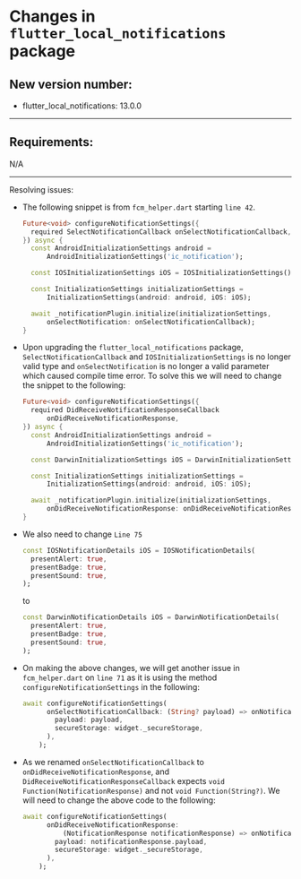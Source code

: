 # Changes in `flutter_local_notifications` package

## New version number:

- flutter_local_notifications: 13.0.0

---

## Requirements:

N/A

---

Resolving issues:

- The following snippet is from `fcm_helper.dart` starting `line 42`.

  ```dart
  Future<void> configureNotificationSettings({
    required SelectNotificationCallback onSelectNotificationCallback,
  }) async {
    const AndroidInitializationSettings android =
        AndroidInitializationSettings('ic_notification');

    const IOSInitializationSettings iOS = IOSInitializationSettings();

    const InitializationSettings initializationSettings =
        InitializationSettings(android: android, iOS: iOS);

    await _notificationPlugin.initialize(initializationSettings,
        onSelectNotification: onSelectNotificationCallback);
  }
  ```

- Upon upgrading the `flutter_local_notifications` package, `SelectNotificationCallback` and `IOSInitializationSettings` is no longer valid type and `onSelectNotification` is no longer a valid parameter which caused compile time error. To solve this we will need to change the snippet to the following:

  ```dart
  Future<void> configureNotificationSettings({
    required DidReceiveNotificationResponseCallback
        onDidReceiveNotificationResponse,
  }) async {
    const AndroidInitializationSettings android =
        AndroidInitializationSettings('ic_notification');

    const DarwinInitializationSettings iOS = DarwinInitializationSettings();

    const InitializationSettings initializationSettings =
        InitializationSettings(android: android, iOS: iOS);

    await _notificationPlugin.initialize(initializationSettings,
        onDidReceiveNotificationResponse: onDidReceiveNotificationResponse);
  }
  ```

- We also need to change `Line 75`

  ```dart
  const IOSNotificationDetails iOS = IOSNotificationDetails(
    presentAlert: true,
    presentBadge: true,
    presentSound: true,
  );
  ```

  to

  ```dart
  const DarwinNotificationDetails iOS = DarwinNotificationDetails(
    presentAlert: true,
    presentBadge: true,
    presentSound: true,
  );
  ```
- On making the above changes, we will get another issue in `fcm_helper.dart` on `line 71` as it is using the method `configureNotificationSettings` in the following:

  ```dart
  await configureNotificationSettings(
        onSelectNotificationCallback: (String? payload) => onNotificationSelected(
          payload: payload,
          secureStorage: widget._secureStorage,
        ),
      );
  ```

- As we renamed `onSelectNotificationCallback` to `onDidReceiveNotificationResponse`, and `DidReceiveNotificationResponseCallback` expects `void Function(NotificationResponse)` and not `void Function(String?)`. We will need to change the above code to the following:

  ```dart
  await configureNotificationSettings(
        onDidReceiveNotificationResponse:
            (NotificationResponse notificationResponse) => onNotificationSelected(
          payload: notificationResponse.payload,
          secureStorage: widget._secureStorage,
        ),
      );
  ```
